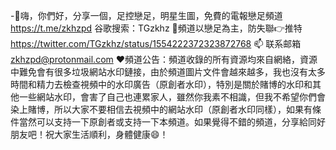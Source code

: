 -👋嗨，你們好，分享一個，足控戀足，明星生圖，免費的電報戀足頻道 https://t.me/zkhzpd
 谷歌搜索：TGzkhz
🫰頻道以戀足為主，防失聯👉推特 https://twitter.com/TGzkhz/status/1554222372323872768
                      📫 联系邮箱 zkhzpd@protonmail.com
❤️頻道公告：頻道收錄的所有資源均來自網絡，資源中難免會有很多垃圾網站水印鏈接，由於頻道圖片文件會越來越多，我也沒有太多時間和精力去檢查視頻中的水印廣告（原創者水印），特別是關於賭博的水印和其他一些網站水印，會害了自己也連累家人，雖然你我素不相識，但我不希望你們會染上賭博，所以大家不要相信去視頻中的網站水印（原創者水印同樣），如果有條件當然可以支持一下原創者或支持一下本頻道。如果覺得不錯的頻道，分享給同好朋友吧！祝大家生活順利，身體健康😄！
